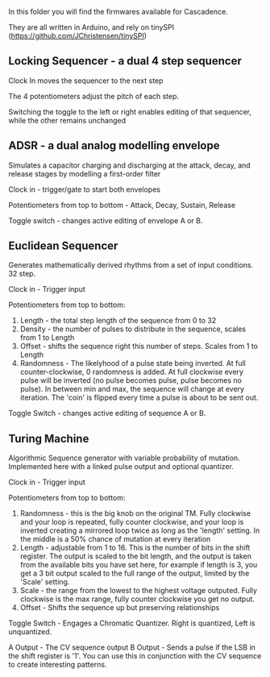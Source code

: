 In this folder you will find the firmwares available for Cascadence.

They are all written in Arduino, and rely on tinySPI (https://github.com/JChristensen/tinySPI)

## Locking Sequencer - a dual 4 step sequencer

Clock In moves the sequencer to the next step

The 4 potentiometers adjust the pitch of each step.

Switching the toggle to the left or right enables editing of that sequencer, while the other remains unchanged

## ADSR - a dual analog modelling envelope
Simulates a capacitor charging and discharging at the attack, decay, and release stages by modelling a first-order filter

Clock in - trigger/gate to start both envelopes

Potentiometers from top to bottom - Attack, Decay, Sustain, Release

Toggle switch - changes active editing of envelope A or B.

## Euclidean Sequencer
Generates mathematically derived rhythms from a set of input conditions. 32 step.

Clock in - Trigger input

Potentiometers from top to bottom:
1. Length - the total step length of the sequence from 0 to 32
2. Density - the number of pulses to distribute in the sequence, scales from 1 to Length
3. Offset - shifts the sequence right this number of steps. Scales from 1 to Length
4. Randomness - The likelyhood of a pulse state being inverted. At full counter-clockwise, 0 randomness is added. At full clockwise every pulse will be inverted (no pulse becomes pulse, pulse becomes no pulse). In between min and max, the sequence will change at every iteration. The 'coin' is flipped every time a pulse is about to be sent out.

Toggle Switch - changes active editing of sequence A or B.

## Turing Machine

Algorithmic Sequence generator with variable probability of mutation. Implemented here with a linked pulse output and optional quantizer.

Clock in - Trigger input

Potentiometers from top to bottom:
1. Randomness - this is the big knob on the original TM. Fully clockwise and your loop is repeated, fully counter clockwise, and your loop is inverted creating a mirrored loop twice as long as the 'length' setting. In the middle is a 50% chance of mutation at every iteration
2. Length - adjustable from 1 to 16. This is the number of bits in the shift register. The output is scaled to the bit length, and the output is taken from the available bits you have set here, for example if length is 3, you get a 3 bit output scaled to the full range of the output, limited by the 'Scale' setting.
3. Scale - the range from the lowest to the highest voltage outputed. Fully clockwise is the max range, fully counter clockwise you get no output.
4. Offset - Shifts the sequence up but preserving relationships

Toggle Switch - Engages a Chromatic Quantizer. Right is quantized, Left is unquantized.

A Output - The CV sequence output
B Output - Sends a pulse if the LSB in the shift register is '1'. You can use this in conjunction with the CV sequence to create interesting patterns.
